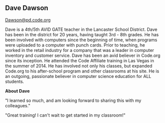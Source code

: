 ## Dave Dawson
[Dawson@pd.code.org](mailto:dawson@pd.code.org)

Dave is a 4th/5th AVID GATE teacher in the Lancaster School District. Dave has been in the district for 20 years, having taught 3rd - 8th grades. He has been involved with computers since the beginning of time, when programs were uploaded to a computer with punch cards. Prior to teaching, he worked in the retail industry for a company that was a leader in computer inventory and customer service. Dave has been an avid believer in Code.org since its inception. He attended the Code Affiliate training in Las Vegas in the summer of 2014. He has involved not only his classes, but expanded Code.org to his after-school program and other classrooms at his site. He is an outgoing, passionate believer in computer science education for ALL students.

**About Dave**

"I learned so much, and am looking forward to sharing this with my colleagues."

"Great training! I can't wait to get started in my classroom!"